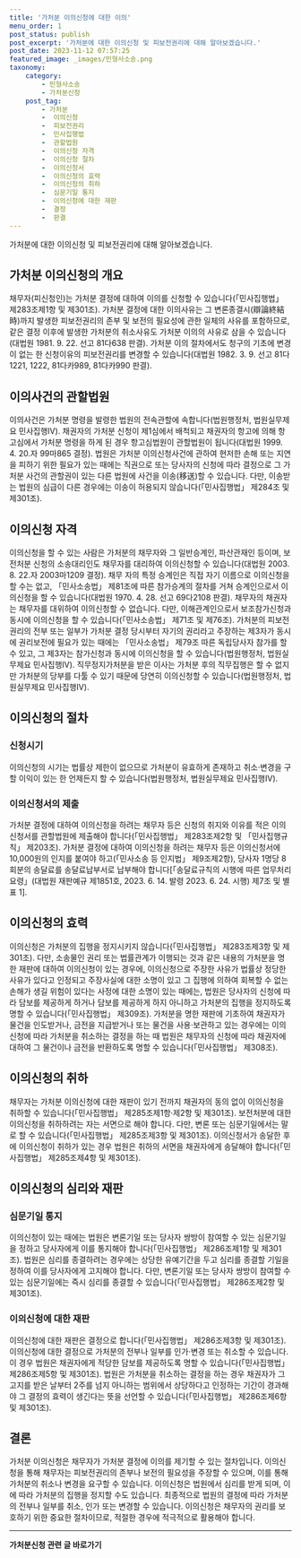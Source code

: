```yaml
---
title: '가처분 이의신청에 대한 이의'
menu_order: 1
post_status: publish
post_excerpt: '가처분에 대한 이의신청 및 피보전권리에 대해 알아보겠습니다.'
post_date: 2023-11-12 07:57:25
featured_image: _images/민형사소송.png
taxonomy:
    category:
        - 민형사소송
        - 가처분신청
    post_tag:
        - 가처분
        -  이의신청
        -  피보전권리
        -  민사집행법
        -  관할법원
        -  이의신청 자격
        -  이의신청 절차
        -  이의신청서
        -  이의신청의 효력
        -  이의신청의 취하
        -  심문기일 통지
        -  이의신청에 대한 재판
        -  결정
        -  판결
---
```



가처분에 대한 이의신청 및 피보전권리에 대해 알아보겠습니다.

## 가처분 이의신청의 개요

채무자(피신청인)는 가처분 결정에 대하여 이의를 신청할 수 있습니다(「민사집행법」 제283조제1항 및 제301조). 가처분 결정에 대한 이의사유는 그 변론종결시(辯論終結時)까지 발생한 피보전권리의 존부 및 보전의 필요성에 관한 일체의 사유를 포함하므로, 같은 결정 이후에 발생한 가처분의 취소사유도 가처분 이의의 사유로 삼을 수 있습니다(대법원 1981. 9. 22. 선고 81다638 판결). 가처분 이의 절차에서도 청구의 기초에 변경이 없는 한 신청이유의 피보전권리를 변경할 수 있습니다(대법원 1982. 3. 9. 선고 81다1221, 1222, 81다카989, 81다카990 판결).

## 이의사건의 관할법원

이의사건은 가처분 명령을 발령한 법원의 전속관할에 속합니다(법원행정처, 법원실무제요 민사집행Ⅳ). 채권자의 가처분 신청이 제1심에서 배척되고 채권자의 항고에 의해 항고심에서 가처분 명령을 하게 된 경우 항고심법원이 관할법원이 됩니다(대법원 1999. 4. 20.자 99마865 결정). 법원은 가처분 이의신청사건에 관하여 현저한 손해 또는 지연을 피하기 위한 필요가 있는 때에는 직권으로 또는 당사자의 신청에 따라 결정으로 그 가처분 사건의 관할권이 있는 다른 법원에 사건을 이송(移送)할 수 있습니다. 다만, 이송받는 법원의 심급이 다른 경우에는 이송이 허용되지 않습니다(「민사집행법」 제284조 및 제301조).

## 이의신청 자격

이의신청을 할 수 있는 사람은 가처분의 채무자와 그 일반승계인, 파산관재인 등이며, 보전처분 신청의 소송대리인도 채무자를 대리하여 이의신청할 수 있습니다(대법원 2003. 8. 22.자 2003마1209 결정). 채무 자의 특정 승계인은 직접 자기 이름으로 이의신청을 할 수는 없고, 「민사소송법」 제81조에 따른 참가승계의 절차를 거쳐 승계인으로서 이의신청을 할 수 있습니다(대법원 1970. 4. 28. 선고 69다2108 판결). 채무자의 채권자는 채무자를 대위하여 이의신청할 수 없습니다. 다만, 이해관계인으로서 보조참가신청과 동시에 이의신청을 할 수 있습니다(「민사소송법」 제71조 및 제76조). 가처분의 피보전권리의 전부 또는 일부가 가처분 결정 당시부터 자기의 권리라고 주장하는 제3자가 동시에 권리보전에 필요가 있는 때에는 「민사소송법」 제79조 따른 독립당사자 참가를 할 수 있고, 그 제3자는 참가신청과 동시에 이의신청을 할 수 있습니다(법원행정처, 법원실무제요 민사집행Ⅳ). 직무정지가처분을 받은 이사는 가처분 후의 직무집행은 할 수 없지만 가처분의 당부를 다툴 수 있기 때문에 당연히 이의신청할 수 있습니다(법원행정처, 법원실무제요 민사집행Ⅳ).

## 이의신청의 절차

### 신청시기

이의신청의 시기는 법률상 제한이 없으므로 가처분이 유효하게 존재하고 취소·변경을 구할 이익이 있는 한 언제든지 할 수 있습니다(법원행정처, 법원실무제요 민사집행Ⅳ).

### 이의신청서의 제출

가처분 결정에 대하여 이의신청을 하려는 채무자 등은 신청의 취지와 이유를 적은 이의신청서를 관할법원에 제출해야 합니다(「민사집행법」 제283조제2항 및 「민사집행규칙」 제203조). 가처분 결정에 대하여 이의신청을 하려는 채무자 등은 이의신청서에 10,000원의 인지를 붙여야 하고(「민사소송 등 인지법」 제9조제2항), 당사자 1명당 8회분의 송달료를 송달료납부서로 납부해야 합니다[「송달료규칙의 시행에 따른 업무처리요령」(대법원 재판예규 제1851호, 2023. 6. 14. 발령 2023. 6. 24. 시행) 제7조 및 별표 1].

## 이의신청의 효력

이의신청은 가처분의 집행을 정지시키지 않습니다(「민사집행법」 제283조제3항 및 제301조). 다만, 소송물인 권리 또는 법률관계가 이행되는 것과 같은 내용의 가처분을 명한 재판에 대하여 이의신청이 있는 경우에, 이의신청으로 주장한 사유가 법률상 정당한 사유가 있다고 인정되고 주장사실에 대한 소명이 있고 그 집행에 의하여 회복할 수 없는 손해가 생길 위험이 있다는 사정에 대한 소명이 있는 때에는, 법원은 당사자의 신청에 따라 담보를 제공하게 하거나 담보를 제공하게 하지 아니하고 가처분의 집행을 정지하도록 명할 수 있습니다(「민사집행법」 제309조). 가처분을 명한 재판에 기초하여 채권자가 물건을 인도받거나, 금전을 지급받거나 또는 물건을 사용·보관하고 있는 경우에는 이의신청에 따라 가처분을 취소하는 결정을 하는 때 법원은 채무자의 신청에 따라 채권자에 대하여 그 물건이나 금전을 반환하도록 명할 수 있습니다(「민사집행법」 제308조).

## 이의신청의 취하

채무자는 가처분 이의신청에 대한 재판이 있기 전까지 채권자의 동의 없이 이의신청을 취하할 수 있습니다(「민사집행법」 제285조제1항·제2항 및 제301조). 보전처분에 대한 이의신청을 취하하려는 자는 서면으로 해야 합니다. 다만, 변론 또는 심문기일에서는 말로 할 수 있습니다(「민사집행법」 제285조제3항 및 제301조). 이의신청서가 송달한 후에 이의신청이 취하가 있는 경우 법원은 취하의 서면을 채권자에게 송달해야 합니다(「민사집행법」 제285조제4항 및 제301조).

## 이의신청의 심리와 재판

### 심문기일 통지

이의신청이 있는 때에는 법원은 변론기일 또는 당사자 쌍방이 참여할 수 있는 심문기일을 정하고 당사자에게 이를 통지해야 합니다(「민사집행법」 제286조제1항 및 제301조). 법원은 심리를 종결하려는 경우에는 상당한 유예기간을 두고 심리를 종결할 기일을 정하여 이를 당사자에게 고지해야 합니다. 다만, 변론기일 또는 당사자 쌍방이 참여할 수 있는 심문기일에는 즉시 심리를 종결할 수 있습니다(「민사집행법」 제286조제2항 및 제301조).

### 이의신청에 대한 재판

이의신청에 대한 재판은 결정으로 합니다(「민사집행법」 제286조제3항 및 제301조). 이의신청에 대한 결정으로 가처분의 전부나 일부를 인가·변경 또는 취소할 수 있습니다. 이 경우 법원은 채권자에게 적당한 담보를 제공하도록 명할 수 있습니다(「민사집행법」 제286조제5항 및 제301조). 법원은 가처분을 취소하는 결정을 하는 경우 채권자가 그 고지를 받은 날부터 2주를 넘지 아니하는 범위에서 상당하다고 인정하는 기간이 경과해야 그 결정의 효력이 생긴다는 뜻을 선언할 수 있습니다(「민사집행법」 제286조제6항 및 제301조).

## 결론

가처분 이의신청은 채무자가 가처분 결정에 이의를 제기할 수 있는 절차입니다. 이의신청을 통해 채무자는 피보전권리의 존부나 보전의 필요성을 주장할 수 있으며, 이를 통해 가처분의 취소나 변경을 요구할 수 있습니다. 이의신청은 법원에서 심리를 받게 되며, 이에 따라 가처분의 집행을 정지할 수도 있습니다. 최종적으로 법원의 결정에 따라 가처분의 전부나 일부를 취소, 인가 또는 변경할 수 있습니다. 이의신청은 채무자의 권리를 보호하기 위한 중요한 절차이므로, 적절한 경우에 적극적으로 활용해야 합니다.
<!-- wp:separator -->
<hr class="wp-block-separator has-alpha-channel-opacity"/>
<!-- /wp:separator -->

<!-- wp:group {"backgroundColor":"base","layout":{"type":"constrained"}} -->
<div class="wp-block-group has-base-background-color has-background"><!-- wp:paragraph {"align":"center","fontSize":"medium"} -->
<p class="has-text-align-center has-large-font-size"><strong>가처분신청 관련 글 바로가기</strong></p>
<!-- /wp:paragraph -->


<!-- wp:latest-posts
{"categories":[{"id":14597,"count":19,"description":"","link":"https://uknowlaw.com/category/%ea%b0%80%ec%b2%98%eb%b6%84%ec%8b%a0%ec%b2%ad/","name":"가처분신청","slug":"가처분신청","taxonomy":"category","parent":0,"meta":[],"_links":{"self":[{"href":"https://uknowlaw.com/wp-json/wp/v2/categories/14597"}],"collection":[{"href":"https://uknowlaw.com/wp-json/wp/v2/categories"}],"about":[{"href":"https://uknowlaw.com/wp-json/wp/v2/taxonomies/category"}],"wp:post_type":[{"href":"https://uknowlaw.com/wp-json/wp/v2/posts?categories=14597"}],"curies":[{"name":"wp","href":"https://api.w.org/{rel}","templated":true}]}}],"postsToShow":100,"excerptLength":28,"postLayout":"grid","columns":2,"featuredImageAlign":"left","featuredImageSizeSlug":"large","fontSize":"small"} /--></div>
<!-- /wp:group -->